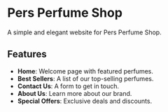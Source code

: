 # Pers Perfume Shop

A simple and elegant website for Pers Perfume Shop.

## Features
- **Home**: Welcome page with featured perfumes.
- **Best Sellers**: A list of our top-selling perfumes.
- **Contact Us**: A form to get in touch.
- **About Us**: Learn more about our brand.
- **Special Offers**: Exclusive deals and discounts.